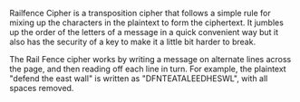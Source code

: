 Railfence Cipher is a transposition cipher that follows a simple rule for mixing up the characters in the plaintext to form the ciphertext. It jumbles up the order of the letters of a message in a quick convenient way but it also has the security of a key to make it a little bit harder to break.

The Rail Fence cipher works by writing a message on alternate lines across the page, and then reading off each line in turn. 
For example, the plaintext "defend the east wall" is written as "DFNTEATALEEDHESWL", with all spaces removed.
